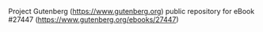 Project Gutenberg (https://www.gutenberg.org) public repository for eBook #27447 (https://www.gutenberg.org/ebooks/27447)
